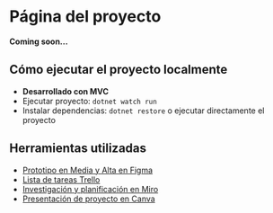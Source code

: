 # Página del proyecto
**Coming soon...**

## Cómo ejecutar el proyecto localmente
- **Desarrollado con MVC**
- Ejecutar proyecto: `dotnet watch run`
- Instalar dependencias: `dotnet restore` o ejecutar directamente el proyecto

## Herramientas utilizadas
- [Prototipo en Media y Alta en Figma](https://www.figma.com/design/haL85JBFBG9lf3fVsT3Pqe/Bookly?node-id=0-1&t=ccYEmumAFBIpqUCw-1)
- [Lista de tareas Trello](https://trello.com/invite/b/68fa5ec789a7ca6b7244ee01/ATTI6ddda60cc2403846e23c1b91bd2ab31b03213199/bookly)
- [Investigación y planificación en Miro](https://miro.com/welcomeonboard/cFJndDRUaWQ4ak0wSjYzWFFKRUs0eDNKd01USDdLUUg2WXNhWHlxMlU3Vkx6VkJaMkNvY3pKTWdWM0wzNnc0amtTYUJEMis4K01XU0NIY3ZCejJzeXFuMGpMTHJGM1ZrZzN2YlZXTGJOOWk3bXRBN0xwcU5ycmRlK2hueTEvTXNBd044SHFHaVlWYWk0d3NxeHNmeG9BPT0hdjE=?share_link_id=250266722108)
- [Presentación de proyecto en Canva](https://www.canva.com/design/DAG18qxyiCI/KkM9vB1bsKJ3ajQOH1i_Cg/edit?utm_content=DAG18qxyiCI&utm_campaign=designshare&utm_medium=link2&utm_source=sharebutton)